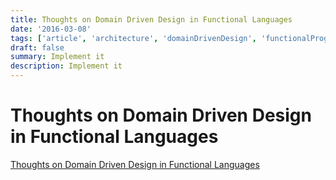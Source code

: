 ```yaml
---
title: Thoughts on Domain Driven Design in Functional Languages
date: '2016-03-08'
tags: ['article', 'architecture', 'domainDrivenDesign', 'functionalProgramming']
draft: false
summary: Implement it
description: Implement it
---
```


# Thoughts on Domain Driven Design in Functional Languages

[Thoughts on Domain Driven Design in Functional Languages](https://naveennegi.medium.com/thoughts-on-domain-driven-design-in-functional-languages-83c43ec518d)